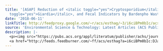```yaml
---
title: '[ASAP] Reduction of <italic toggle="yes">Cryptosporidium</italic>, <italic
  toggle="yes">Giardia</italic>, and Fecal Indicators by Bardenpho Wastewater Treatment'
date: '2018-06-11'
linkTitle: http://feedproxy.google.com/~r/acs/esthag/~3/i6ciBPm0bIc/acs.est.7b05876
source: 'Environmental Science & Technology: Latest Articles (ACS Publications)'
description: |-
  <p><img src="https://pubs.acs.org/appl/literatum/publisher/achs/journals/content/esthag/0/esthag.ahead-of-print/acs.est.7b05876/20180611/images/medium/es-2017-05876m_0003.gif" alt="TOC Graphic"/></p><div><cite>Environmental Science & Technology</cite></div><div>DOI: 10.1021/acs.est.7b05876</div><div class="feedflare">
  <a href="http://feeds.feedburner.com/~ff/acs/esthag?a=i6ciBPm0bIc:DJaGd_fhea4:yIl2AUoC8zA"><img src="http://feeds.feedburner.com/~ff/acs/esthag?d=yIl2AUoC8zA" border="0"></img></a>
---
```

